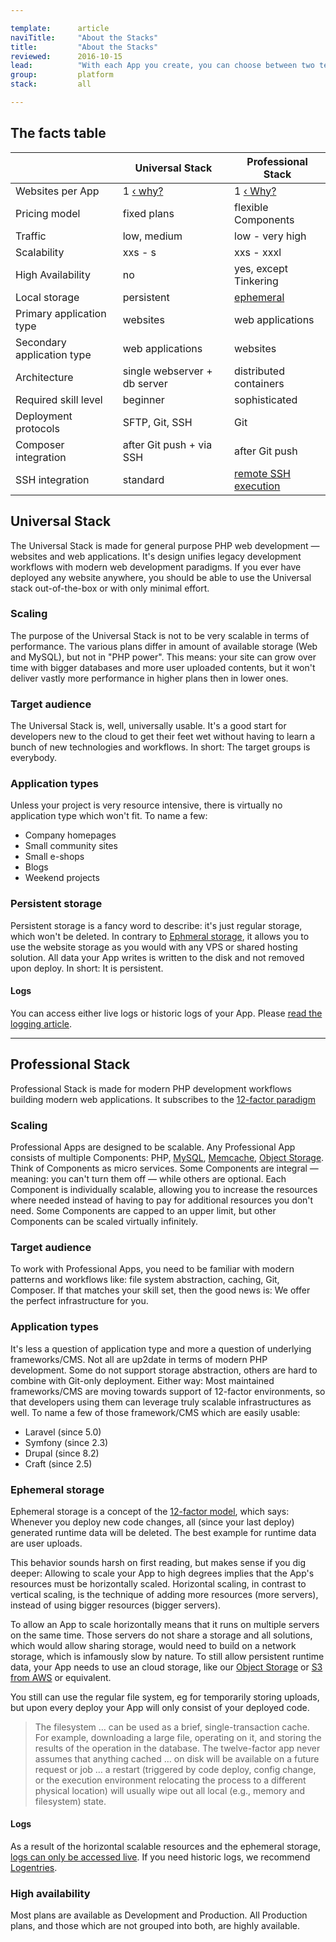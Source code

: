 ```yaml
---

template:      article
naviTitle:     "About the Stacks"
title:         "About the Stacks"
reviewed:      2016-10-15
lead:          "With each App you create, you can choose between two technology stacks. This article helps you to understand why there are two stacks and how to decide."
group:         platform
stack:         all

---
```


## The facts table

|                             | Universal Stack                         | Professional Stack                                |
| --------------------------- | --------------------------------------- | ------------------------------------------------- |
| Websites per App            | 1 [‹ why?](/app#toc-one-website-per-app)| 1 [‹ Why?](/app#toc-one-website-per-app)          |
| Pricing model               | fixed plans                             | flexible Components                               |
| Traffic                     | low, medium                             | low - very high                                   |
| Scalability                 | xxs - s                                 | xxs - xxxl                                        |
| High Availability           | no                                      | yes, except Tinkering                             |
| Local storage               | persistent                              | [ephemeral](#toc-ephemeral-storage)               |
| Primary application type    | websites                                | web applications                                  |
| Secondary application type  | web applications                        | websites                                          |
| Architecture                | single webserver + db server            | distributed containers                            |
| Required skill level        | beginner                                | sophisticated                                     |
| Deployment protocols        | SFTP, Git, SSH                          | Git                                               |
| Composer integration        | after Git push + via SSH                | after Git push                                    |
| SSH integration             | standard                                | [remote SSH execution](/remote-ssh-execution-pro) |


## Universal Stack

The Universal Stack is made for general purpose PHP web development — websites and web applications. It's design unifies legacy development workflows with modern web development paradigms. If you ever have deployed any website anywhere, you should be able to use the Universal stack out-of-the-box or with only minimal effort.

### Scaling

The purpose of the Universal Stack is not to be very scalable in terms of performance. The various plans differ in amount of available storage (Web and MySQL), but not in "PHP power". This means: your site can grow over time with bigger databases and more user uploaded contents, but it won't deliver vastly more performance in higher plans then in lower ones.

### Target audience

The Universal Stack is, well, universally usable. It's a good start for developers new to the cloud to get their feet wet without having to learn a bunch of new technologies and workflows. In short: The target groups is everybody.

### Application types

Unless your project is very resource intensive, there is virtually no application type which won't fit. To name a few:

* Company homepages
* Small community sites
* Small e-shops
* Blogs
* Weekend projects

### Persistent storage

Persistent storage is a fancy word to describe: it's just regular storage, which won't be deleted. In contrary to [Ephmeral storage](#toc-ephemeral-storage), it allows you to use the website storage as you would with any VPS or shared hosting solution. All data your App writes is written to the disk and not removed upon deploy. In short: It is persistent.


#### Logs

You can access either live logs or historic logs of your App. Please [read the logging article](logging-uni).

- - -

## Professional Stack

Professional Stack is made for modern PHP development workflows building modern web applications. It subscribes to the [12-factor paradigm](https://12factor.net/)

### Scaling

Professional Apps are designed to be scalable. Any Professional App consists of multiple Components: PHP, [MySQL](mysql), [Memcache](memcache-pro), [Object Storage](object-storage). Think of Components as micro services. Some Components are integral — meaning: you can't turn them off — while others are optional. Each Component is individually scalable, allowing you to increase the resources where needed instead of having to pay for additional resources you don't need. Some Components are capped to an upper limit, but other Components can be scaled virtually infinitely.


### Target audience

To work with Professional Apps, you need to be familiar with modern patterns and workflows like: file system abstraction, caching, Git, Composer. If that matches your skill set, then the good news is: We offer the perfect infrastructure for you.

### Application types

It's less a question of application type and more a question of underlying frameworks/CMS. Not all are up2date in terms of modern PHP development. Some do not support storage abstraction, others are hard to combine with Git-only deployment. Either way: Most maintained frameworks/CMS are moving towards support of 12-factor environments, so that developers using them can leverage truly scalable infrastructures as well. To name a few of those framework/CMS which are easily usable:

* Laravel (since 5.0)
* Symfony (since 2.3)
* Drupal (since 8.2)
* Craft (since 2.5)

### Ephemeral storage

Ephemeral storage is a concept of the [12-factor model](https://12factor.net/), which says: Whenever you deploy new code changes, all (since your last deploy)  generated runtime data will be deleted. The best example for runtime data are user uploads.

This behavior sounds harsh on first reading, but makes sense if you dig deeper: Allowing to scale your App to high degrees implies that the App's resources must be horizontally scaled. Horizontal scaling, in contrast to vertical scaling, is the technique of adding more resources (more servers), instead of using bigger resources (bigger servers).

To allow an App to scale horizontally means that it runs on multiple servers on the same time. Those servers do not share a storage and all solutions, which would allow sharing storage, would need to build on a network storage, which is infamously slow by nature. To still allow persistent runtime data, your App needs to use an cloud storage, like our [Object Storage](object-storage) or [S3 from AWS](https://aws.amazon.com/s3/) or equivalent.

You still can use the regular file system, eg for temporarily storing uploads, but upon every deploy your App will only consist of your deployed code.

> The filesystem … can be used as a brief, single-transaction cache. For example, downloading a large file, operating on it, and storing the results of the operation in the database. The twelve-factor app never assumes that anything cached … on disk will be available on a future request or job … a restart (triggered by code deploy, config change, or the execution environment relocating the process to a different physical location) will usually wipe out all local (e.g., memory and filesystem) state.


#### Logs

As a result of the horizontal scalable resources and the ephemeral storage, [logs can only be accessed live](logging-pro). If you need historic logs, we recommend [Logentries](logentries).

### High availability

Most plans are available as Development and Production. All Production plans, and those which are not grouped into both, are highly available.
